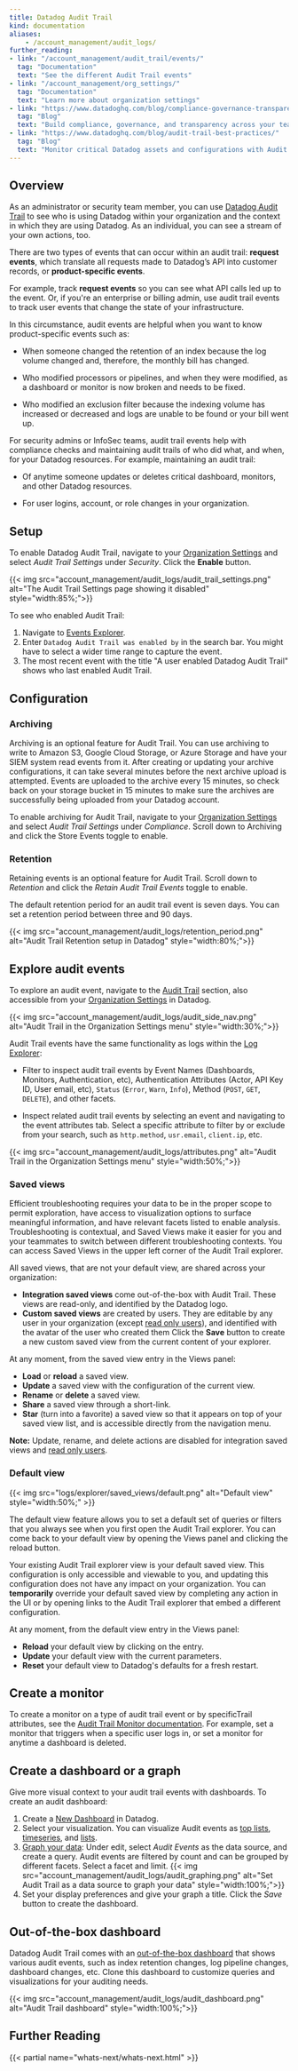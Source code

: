 ```yaml
---
title: Datadog Audit Trail
kind: documentation
aliases:
    - /account_management/audit_logs/
further_reading:
- link: "/account_management/audit_trail/events/"
  tag: "Documentation"
  text: "See the different Audit Trail events"
- link: "/account_management/org_settings/"
  tag: "Documentation"
  text: "Learn more about organization settings"
- link: "https://www.datadoghq.com/blog/compliance-governance-transparency-with-datadog-audit-trail/"
  tag: "Blog"
  text: "Build compliance, governance, and transparency across your teams with Datadog Audit Trail"
- link: "https://www.datadoghq.com/blog/audit-trail-best-practices/"
  tag: "Blog"
  text: "Monitor critical Datadog assets and configurations with Audit Trail"
---
```


## Overview

As an administrator or security team member, you can use [Datadog Audit Trail][1] to see who is using Datadog within your organization and the context in which they are using Datadog. As an individual, you can see a stream of your own actions, too.

There are two types of events that can occur within an audit trail: **request events**, which translate all requests made to Datadog’s API into customer records, or **product-specific events**.

For example, track **request events** so you can see what API calls led up to the event. Or, if you're an enterprise or billing admin, use audit trail events to track user events that change the state of your infrastructure.

In this circumstance, audit events are helpful when you want to know product-specific events such as:

  -  When someone changed the retention of an index because the log volume changed and, therefore, the monthly bill has changed.

  - Who modified processors or pipelines, and when they were modified, as a dashboard or monitor is now broken and needs to be fixed.

  - Who modified an exclusion filter because the indexing volume has increased or decreased and logs are unable to be found or your bill went up.

For security admins or InfoSec teams, audit trail events help with compliance checks and maintaining audit trails of who did what, and when, for your Datadog resources. For example, maintaining an audit trail:

- Of anytime someone updates or deletes critical dashboard, monitors, and other Datadog resources.

- For user logins, account, or role changes in your organization.

## Setup

To enable Datadog Audit Trail, navigate to your [Organization Settings][2] and select *Audit Trail Settings* under *Security*. Click the **Enable** button.

{{< img src="account_management/audit_logs/audit_trail_settings.png" alt="The Audit Trail Settings page showing it disabled" style="width:85%;">}}

To see who enabled Audit Trail:
1. Navigate to [Events Explorer][3].
2. Enter `Datadog Audit Trail was enabled by` in the search bar. You might have to select a wider time range to capture the event.
3.  The most recent event with the title "A user enabled Datadog Audit Trail" shows who last enabled Audit Trail.

## Configuration


### Archiving

Archiving is an optional feature for Audit Trail. You can use archiving to write to Amazon S3, Google Cloud Storage, or Azure Storage and have your SIEM system read events from it. After creating or updating your archive configurations, it can take several minutes before the next archive upload is attempted. Events are uploaded to the archive every 15 minutes, so check back on your storage bucket in 15 minutes to make sure the archives are successfully being uploaded from your Datadog account.

To enable archiving for Audit Trail, navigate to your [Organization Settings][2] and select *Audit Trail Settings* under *Compliance*. Scroll down to Archiving and click the Store Events toggle to enable.

### Retention

Retaining events is an optional feature for Audit Trail. Scroll down to *Retention* and click the *Retain Audit Trail Events* toggle to enable.

The default retention period for an audit trail event is seven days. You can set a retention period between three and 90 days.

{{< img src="account_management/audit_logs/retention_period.png" alt="Audit Trail Retention setup in Datadog" style="width:80%;">}}

## Explore audit events

To explore an audit event, navigate to the [Audit Trail][1] section, also accessible from your [Organization Settings][2] in Datadog.

{{< img src="account_management/audit_logs/audit_side_nav.png" alt="Audit Trail in the Organization Settings menu" style="width:30%;">}}

Audit Trail events have the same functionality as logs within the [Log Explorer][4]:

- Filter to inspect audit trail events by Event Names (Dashboards, Monitors, Authentication, etc), Authentication Attributes (Actor, API Key ID, User email, etc), `Status` (`Error`, `Warn`, `Info`), Method (`POST`, `GET`, `DELETE`), and other facets.

- Inspect related audit trail events by selecting an event and navigating to the event attributes tab. Select a specific attribute to filter by or exclude from your search, such as `http.method`, `usr.email`, `client.ip`, etc.

{{< img src="account_management/audit_logs/attributes.png" alt="Audit Trail in the Organization Settings menu" style="width:50%;">}}


### Saved views

Efficient troubleshooting requires your data to be in the proper scope to permit exploration, have access to visualization options to surface meaningful information, and have relevant facets listed to enable analysis. Troubleshooting is contextual, and Saved Views make it easier for you and your teammates to switch between different troubleshooting contexts. You can access Saved Views in the upper left corner of the Audit Trail explorer.

All saved views, that are not your default view, are shared across your organization:

* **Integration saved views** come out-of-the-box with Audit Trail. These views are read-only, and identified by the Datadog logo.
* **Custom saved views** are created by users. They are editable by any user in your organization (except [read only users][5]), and identified with the avatar of the user who created them Click the **Save** button to create a new custom saved view from the current content of your explorer.

At any moment, from the saved view entry in the Views panel:

* **Load** or **reload** a saved view.
* **Update** a saved view with the configuration of the current view.
* **Rename** or **delete** a saved view.
* **Share** a saved view through a short-link.
* **Star** (turn into a favorite) a saved view so that it appears on top of your saved view list, and is accessible directly from the navigation menu.

**Note:** Update, rename, and delete actions are disabled for integration saved views and [read only users][5].


### Default view

{{< img src="logs/explorer/saved_views/default.png" alt="Default view" style="width:50%;" >}}

The default view feature allows you to set a default set of queries or filters that you always see when you first open the Audit Trail explorer. You can come back to your default view by opening the Views panel and clicking the reload button.

Your existing Audit Trail explorer view is your default saved view. This configuration is only accessible and viewable to you, and updating this configuration does not have any impact on your organization. You can **temporarily** override your default saved view by completing any action in the UI or by opening links to the Audit Trail explorer that embed a different configuration.

At any moment, from the default view entry in the Views panel:

* **Reload** your default view by clicking on the entry.
* **Update** your default view with the current parameters.
* **Reset** your default view to Datadog's defaults for a fresh restart.

## Create a monitor

To create a monitor on a type of audit trail event or by specificTrail attributes, see the [Audit Trail Monitor documentation][6]. For example, set a monitor that triggers when a specific user logs in, or set a monitor for anytime a dashboard is deleted.

## Create a dashboard or a graph

Give more visual context to your audit trail events with dashboards. To create an audit dashboard:

1. Create a [New Dashboard][7] in Datadog.
2. Select your visualization. You can visualize Audit events as [top lists][8], [timeseries][9], and [lists][10].
3. [Graph your data][11]: Under edit, select *Audit Events* as the data source, and create a query. Audit events are filtered by count and can be grouped by different facets. Select a facet and limit.
{{< img src="account_management/audit_logs/audit_graphing.png" alt="Set Audit Trail as a data source to graph your data" style="width:100%;">}}
4. Set your display preferences and give your graph a title. Click the *Save* button to create the dashboard.

## Out-of-the-box dashboard

Datadog Audit Trail comes with an [out-of-the-box dashboard][12] that shows various audit events, such as index retention changes, log pipeline changes, dashboard changes, etc. Clone this dashboard to customize queries and visualizations for your auditing needs.

{{< img src="account_management/audit_logs/audit_dashboard.png" alt="Audit Trail dashboard" style="width:100%;">}}

## Further Reading

{{< partial name="whats-next/whats-next.html" >}}

[1]: https://app.datadoghq.com/audit-trail
[2]: https://app.datadoghq.com/organization-settings/
[3]: https://app.datadoghq.com/event/explorer
[4]: /logs/explorer/
[5]: https://docs.datadoghq.com/account_management/rbac/permissions/?tab=ui#general-permissions
[6]: /monitors/create/types/audit_trail/
[7]: /dashboards/
[8]: /dashboards/widgets/top_list/
[9]: /dashboards/widgets/timeseries/
[10]: /dashboards/widgets/list/
[11]: /dashboards/querying/#choose-the-metric-to-graph/
[12]: https://app.datadoghq.com/dash/integration/30691/datadog-audit-trail-overview?from_ts=1652452436351&to_ts=1655130836351&live=true
